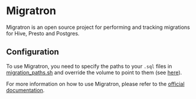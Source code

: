 # Migratron

Migratron is an open source project for performing and tracking migrations for Hive, Presto and Postgres.

## Configuration

To use Migratron, you need to specify the paths to your `.sql` files in [migration_paths.sh](./migration_path.sh) and override the volume to point to them (see [here](../README.md#using-with-other-projects)).

For more information on how to use Migratron, please refer to the [official documentation](https://migratron.readthedocs.io/en/latest/).